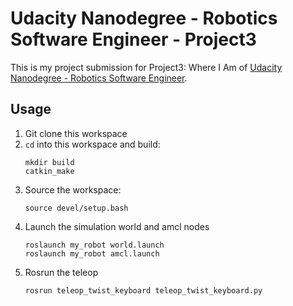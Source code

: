 # Udacity Nanodegree - Robotics Software Engineer - Project3

This is my project submission for Project3: Where I Am of [Udacity Nanodegree - Robotics Software Engineer](https://www.udacity.com/course/robotics-software-engineer--nd209?irclickid=U9u1PgV1xxyIROOV3m3wlTMuUkD0yqTMORvH3A0&irgwc=1&utm_source=affiliate&utm_medium=&aff=2298976&utm_term=&utm_campaign=__&utm_content=&adid=786224).

## Usage
1. Git clone this workspace
2. `cd` into this workspace and build:
    ```
    mkdir build
    catkin_make
    ```
3. Source the workspace:
    ```
    source devel/setup.bash
    ```
4. Launch the simulation world and amcl nodes
    ```
    roslaunch my_robot world.launch
    roslaunch my_robot amcl.launch
    ```
5. Rosrun the teleop
    ```
    rosrun teleop_twist_keyboard teleop_twist_keyboard.py
    ```